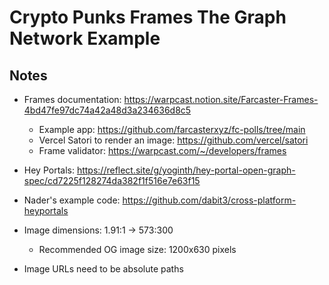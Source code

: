 # Crypto Punks Frames The Graph Network Example

## Notes

- Frames documentation: https://warpcast.notion.site/Farcaster-Frames-4bd47fe97dc74a42a48d3a234636d8c5
  - Example app: https://github.com/farcasterxyz/fc-polls/tree/main
  - Vercel Satori to render an image: https://github.com/vercel/satori
  - Frame validator: https://warpcast.com/~/developers/frames
- Hey Portals: https://reflect.site/g/yoginth/hey-portal-open-graph-spec/cd7225f128274da382f1f516e7e63f15
- Nader's example code: https://github.com/dabit3/cross-platform-heyportals

- Image dimensions: 1.91:1 -> 573:300
  - Recommended OG image size: 1200x630 pixels
- Image URLs need to be absolute paths
